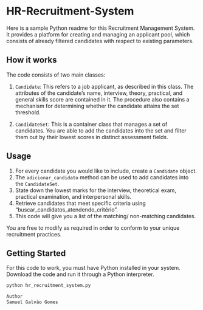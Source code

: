 # HR-Recruitment-System

Here is a sample Python readme for this Recruitment Management System. It provides a platform for creating and managing an applicant pool, which consists of already filtered candidates with respect to existing parameters.

## How it works

The code consists of two main classes:

1. `Candidate`: This refers to a job applicant, as described in this class. The attributes of the candidate’s name, interview, theory, practical, and general skills score are contained in it. The procedure also contains a mechanism for determining whether the candidate attains the set threshold.

2. `CandidateSet`: This is a container class that manages a set of candidates. You are able to add the candidates into the set and filter them out by their lowest scores in distinct assessment fields.

## Usage

1. For every candidate you would like to include, create a `Candidate` object.
2. The `adicionar_candidato` method can be used to add candidates into the `CandidateSet`.
3. State down the lowest marks for the interview, theoretical exam, practical examination, and interpersonal skills.
4. Retrieve candidates that meet specific criteria using “buscar_candidatos_atendendo_critério”.
5. This code will give you a list of the matching/ non-matching candidates.

You are free to modify as required in order to conform to your unique recruitment practices.

## Getting Started

For this code to work, you must have Python installed in your system. Download the code and run it through a Python interpreter.

```bash
python hr_recruitment_system.py

Author
Samuel Galvão Gomes
